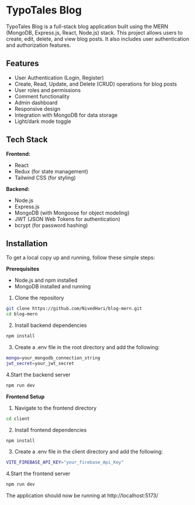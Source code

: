 
# TypoTales Blog

TypoTales Blog is a full-stack blog application built using the MERN (MongoDB, Express.js, React, Node.js) stack. This project allows users to create, edit, delete, and view blog posts. It also includes user authentication and authorization features.


## Features

- User Authentication (Login, Register)
- Create, Read, Update, and Delete (CRUD) operations for blog posts
- User roles and permissions
- Comment functionality
- Admin dashboard
- Responsive design
- Integration with MongoDB for data storage
- Light/dark mode toggle


## Tech Stack

**Frontend:**
  - React
  - Redux (for state management)
  - Tailwind CSS (for styling)


**Backend:**
  - Node.js
  - Express.js
  - MongoDB (with Mongoose for object modeling)
  - JWT (JSON Web Tokens for authentication)
  - bcrypt (for password hashing)


## Installation

To get a local copy up and running, follow these simple steps:

**Prerequisites**

- Node.js and npm installed
- MongoDB installed and running

1. Clone the repository

```sh
git clone https://github.com/NivedHari/blog-mern.git
cd blog-mern
```
    
2. Install backend dependencies
```sh
npm install
```

3. Create a .env file in the root directory and add the following:
```sh
mongo=your_mongodb_connection_string
jwt_secret=your_jwt_secret
```
4.Start the backend server
```sh
npm run dev
```

**Frontend Setup**

1. Navigate to the frontend directory
```sh
cd client
```

2. Install frontend dependencies
```sh
npm install
```
3. Create a .env file in the client directory and add the following:
```sh
VITE_FIREBASE_API_KEY="your_firebase_Api_Key"
```
4.Start the frontend server
```sh
npm run dev
```

The application should now be running at http://localhost:5173/
